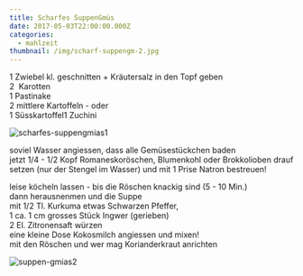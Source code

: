 ```yaml
---
title: Scharfes SuppenGmüs
date: 2017-05-03T22:00:00.000Z
categories:
  - mahlzeit
thumbnail: /img/scharf-suppengm-2.jpg
---
```

1 Zwiebel kl. geschnitten \+ Kräutersalz in den Topf geben  
2  Karotten  
1 Pastinake  
2 mittlere Kartoffeln - oder   
1 Süsskartoffel1 Zuchini

![scharfes-suppengmias1](/img/scharf-suppengm-1.jpg)

soviel Wasser angiessen, dass alle Gemüsestückchen baden  
jetzt 1\/4 - 1\/2 Kopf Romaneskoröschen, Blumenkohl oder Brokkolioben drauf setzen \(nur der Stengel im Wasser\) und mit 1 Prise Natron bestreuen!

leise köcheln lassen - bis die Röschen knackig sind (5 - 10 Min.\)  
dann herausnenmen und die Suppe   
mit 1\/2 Tl. Kurkuma etwas Schwarzen Pfeffer,  
1 ca. 1 cm grosses Stück Ingwer \(gerieben\)  
2 El. Zitronensaft würzen  
eine kleine Dose Kokosmilch angiessen und mixen!  
mit den Röschen und wer mag Korianderkraut anrichten

![suppen-gmias2](/img/scharf-suppengm-2.jpg)



